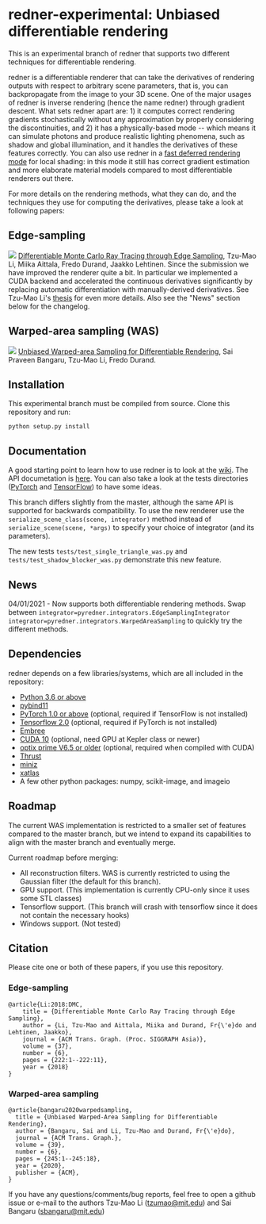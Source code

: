 # redner-experimental: Unbiased differentiable rendering

This is an experimental branch of redner that supports two different techniques for differentiable rendering.

redner is a differentiable renderer that can take the derivatives of rendering outputs with respect to arbitrary scene parameters, that is, you can backpropagate from the image to your 3D scene. One of the major usages of redner is inverse rendering (hence the name redner) through gradient descent. What sets redner apart are: 1) it computes correct rendering gradients stochastically without any approximation by properly considering the discontinuities, and 2) it has a physically-based mode -- which means it can simulate photons and produce realistic lighting phenomena, such as shadow and global illumination, and it handles the derivatives of these features correctly. You can also use redner in a [fast deferred rendering mode](https://colab.research.google.com/github/BachiLi/redner/blob/master/tutorials/fast_local_shading.ipynb) for local shading: in this mode it still has correct gradient estimation and more elaborate material models compared to most differentiable renderers out there.

For more details on the rendering methods, what they can do, and the techniques they use for computing the derivatives, please
take a look at following papers:

## Edge-sampling
![](https://people.csail.mit.edu/tzumao/diffrt/teaser.jpg)
[Differentiable Monte Carlo Ray Tracing through Edge Sampling](https://people.csail.mit.edu/tzumao/diffrt/), Tzu-Mao Li, Miika Aittala, Fredo Durand, Jaakko Lehtinen.
Since the submission we have improved the renderer quite a bit. In particular we implemented a CUDA backend and accelerated
the continuous derivatives significantly by replacing automatic differentiation with manually-derived derivatives. See Tzu-Mao Li's [thesis](https://people.csail.mit.edu/tzumao/phdthesis/phdthesis.pdf) for even more details. Also see the "News" section below for the changelog.

## Warped-area sampling (WAS)
![](https://www.saipraveenb.com/projects/was-2020/teaser.png)
[Unbiased Warped-area Sampling for Differentiable Rendering](https://www.saipraveenb.com/projects/was-2020/), Sai Praveen Bangaru, Tzu-Mao Li, Fredo Durand.


## Installation
This experimental branch must be compiled from source.
Clone this repository and run:

```
python setup.py install
```

## Documentation

A good starting point to learn how to use redner is to look at the [wiki](https://github.com/BachiLi/redner/wiki). The API documetation is [here](https://redner.readthedocs.io/en/latest/).
You can also take a look at the tests directories ([PyTorch](tests) and [TensorFlow](tests_tensorflow)) to have some ideas.

This branch differs slightly from the master, although the same API is supported for backwards compatibility.
To use the new renderer use the `serialize_scene_class(scene, integrator)` method instead of `serialize_scene(scene, *args)` to specify your choice of integrator (and its parameters).

The new tests `tests/test_single_triangle_was.py` and `tests/test_shadow_blocker_was.py` demonstrate this new feature.

## News

04/01/2021 - Now supports both differentiable rendering methods. Swap between `integrator=pyredner.integrators.EdgeSamplingIntegrator` `integrator=pyredner.integrators.WarpedAreaSampling` to quickly try the different methods.

## Dependencies

redner depends on a few libraries/systems, which are all included in the repository:
- [Python 3.6 or above](https://www.python.org)
- [pybind11](https://github.com/pybind/pybind11)
- [PyTorch 1.0 or above](https://pytorch.org) (optional, required if TensorFlow is not installed)
- [Tensorflow 2.0](https://www.tensorflow.org/) (optional, required if PyTorch is not installed)
- [Embree](https://embree.github.io)
- [CUDA 10](https://developer.nvidia.com/cuda-downloads) (optional, need GPU at Kepler class or newer)
- [optix prime V6.5 or older](https://developer.nvidia.com/optix) (optional, required when compiled with CUDA)
- [Thrust](https://thrust.github.io)
- [miniz](https://github.com/richgel999/miniz)
- [xatlas](https://github.com/jpcy/xatlas)
- A few other python packages: numpy, scikit-image, and imageio

## Roadmap

The current WAS implementation is restricted to a smaller set of features compared to the master branch, but we intend to expand its capabilities to align with the master branch and eventually merge.

Current roadmap before merging:
- All reconstruction filters. WAS is currently restricted to using the Gaussian filter (the default for this branch).
- GPU support. (This implementation is currently CPU-only since it uses some STL classes)
- Tensorflow support. (This branch will crash with tensorflow since it does not contain the necessary hooks)
- Windows support. (Not tested)

## Citation
Please cite one or both of these papers, if you use this repository.

### Edge-sampling
```
@article{Li:2018:DMC,
    title = {Differentiable Monte Carlo Ray Tracing through Edge Sampling},
    author = {Li, Tzu-Mao and Aittala, Miika and Durand, Fr{\'e}do and Lehtinen, Jaakko},
    journal = {ACM Trans. Graph. (Proc. SIGGRAPH Asia)},
    volume = {37},
    number = {6},
    pages = {222:1--222:11},
    year = {2018}
}
```

### Warped-area sampling
```
@article{bangaru2020warpedsampling,
  title = {Unbiased Warped-Area Sampling for Differentiable Rendering},
  author = {Bangaru, Sai and Li, Tzu-Mao and Durand, Fr{\'e}do},
  journal = {ACM Trans. Graph.},
  volume = {39},
  number = {6}, 
  pages = {245:1--245:18},
  year = {2020},
  publisher = {ACM},
}
```

If you have any questions/comments/bug reports, feel free to open a github issue or e-mail to the authors Tzu-Mao Li (tzumao@mit.edu) and Sai Bangaru (sbangaru@mit.edu)
